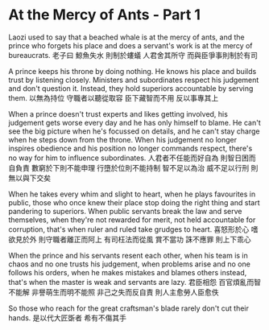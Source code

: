 # At the Mercy of Ants - Part 1

Laozi used to say
that a beached whale
is at the mercy of ants,
and the prince who forgets his place and does a servant's work
is at the mercy of bureaucrats.
老子曰
鯨魚失水
則制於螻蟻
人君舍其所守
而與臣爭事則制於有司

A prince keeps his throne by doing nothing.
He knows his place and builds trust by listening closely.
Ministers and subordinates respect his judgement and don't question it.
Instead, they hold superiors accountable by serving them.
以無為持位
守職者以聽從取容
臣下藏智而不用
反以事專其上

When a prince doesn't trust experts and likes getting involved,
his judgement gets worse every day and he has only himself to blame.
He can't see the big picture when he's focussed on details,
and he can't stay charge when he steps down from the throne.
When his judgement no longer inspires obedience
and his position no longer commands respect,
there's no way for him to influence subordinates.
人君者不任能而好自為
則智日困而自負責
數窮於下則不能申理
行墮於位則不能持制
智不足以為治
威不足以行刑
則無以與下交矣

When he takes every whim and slight to heart,
when he plays favourites in public,
those who once knew their place stop doing the right thing and start pandering to superiors.
When public servants break the law and serve themselves,
when they're not rewarded for merit,
not held accountable for corruption,
that's when ruler and ruled take grudges to heart.
喜怒形於心
嗜欲見於外
則守職者離正而阿上
有司枉法而從風
賞不當功
誅不應罪
則上下乖心

When the prince and his servants resent each other,
when his team is in chaos and no one trusts his judgement,
when problems arise and no one follows his orders,
when he makes mistakes and blames others instead,
that's when the master is weak and servants are lazy.
君臣相怨
百官煩亂而智不能解
非譽萌生而明不能照
非己之失而反自責
則人主愈勞人臣愈佚

So those who reach for the great craftsman's blade
rarely don't cut their hands.
是以代大匠斲者
希有不傷其手
